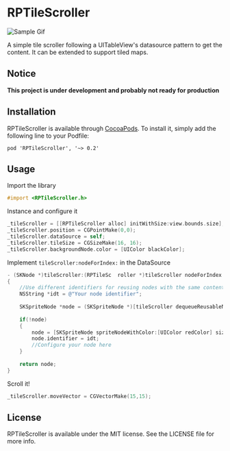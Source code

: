 # RPTileScroller

<!--[![CI Status](http://img.shields.io/travis/J.P. Illanes/RPTileScroller.svg?style=flat)](https://travis-ci.org/J.P. Illanes/RPTileScroller)
 [![Version](https://img.shields.io/cocoapods/v/RPTileScroller.svg?style=flat)](http://cocoadocs.org/docsets/RPTileScroller)
 [![License](https://img.shields.io/cocoapods/l/RPTileScroller.svg?style=flat)](http://cocoadocs.org/docsets/RPTileScroller)
 [![Platform](https://img.shields.io/cocoapods/p/RPTileScroller.svg?style=flat)](http://cocoadocs.org/docsets/RPTileScroller)
 -->


![Sample Gif](https://raw.githubusercontent.com/raspu/RPTileScroller/master/RPTileDemo.gif)

A simple tile scroller following a UITableView's datasource pattern to get the content. It can be extended to support tiled maps. 



## Notice

**This project is under development and probably not ready for production**


## Installation
 
 RPTileScroller is available through [CocoaPods](http://cocoapods.org). To install
 it, simply add the following line to your Podfile:
 
    pod 'RPTileScroller', '~> 0.2'
 
 

## Usage

Import the library

```objectivec
#import <RPTileScroller.h>
```

Instance and configure it

```objectivec
_tileScroller = [[RPTileScroller alloc] initWithSize:view.bounds.size];
_tileScroller.position = CGPointMake(0,0);
_tileScroller.dataSource = self;
_tileScroller.tileSize = CGSizeMake(16, 16);
_tileScroller.backgroundNode.color = [UIColor blackColor];
```

Implement `tileScroller:nodeForIndex:` in the DataSource 

```objectivec
- (SKNode *)tileScroller:(RPTileSc	roller *)tileScroller nodeForIndex:(CGPoint)index
{
    //Use different identifiers for reusing nodes with the same content (like a tile map). 
    NSString *idt = @"Your node identifier";  
       
    SKSpriteNode *node = (SKSpriteNode *)[tileScroller dequeueReusableNodeWithIdentifier:idt];
    
    if(!node)
    {
        node = [SKSpriteNode spriteNodeWithColor:[UIColor redColor] size:tileScroller.tileSize];
        node.identifier = idt;
        //Configure your node here
    }
    
    return node;
}
```

Scroll it!

```objectivec
_tileScroller.moveVector = CGVectorMake(15,15); 
```
   

## License

RPTileScroller is available under the MIT license. See the LICENSE file for more info.

